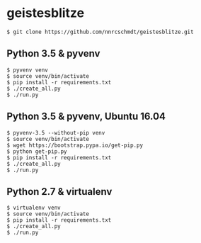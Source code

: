 geistesblitze
=============

    $ git clone https://github.com/nnrcschmdt/geistesblitze.git

Python 3.5 & pyvenv
--------------------

    $ pyvenv venv
    $ source venv/bin/activate
    $ pip install -r requirements.txt
    $ ./create_all.py
    $ ./run.py

Python 3.5 & pyvenv, Ubuntu 16.04
---------------------------------

    $ pyvenv-3.5 --without-pip venv
    $ source venv/bin/activate
    $ wget https://bootstrap.pypa.io/get-pip.py
    $ python get-pip.py
    $ pip install -r requirements.txt
    $ ./create_all.py
    $ ./run.py

Python 2.7 & virtualenv
-----------------------

    $ virtualenv venv
    $ source venv/bin/activate
    $ pip install -r requirements.txt
    $ ./create_all.py
    $ ./run.py
